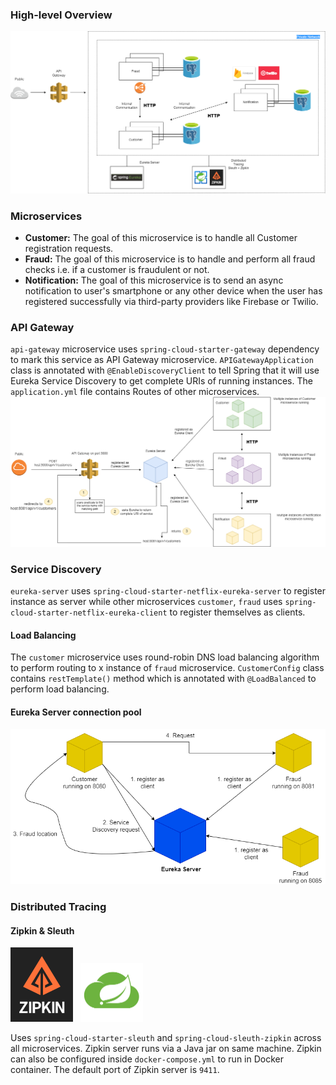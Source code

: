 ### High-level Overview
![](misc/distributed-system-design.png)
### Microservices
* **Customer:** The goal of this microservice is to handle all Customer registration requests.
* **Fraud:** The goal of this microservice is to handle and perform all fraud checks i.e. if a customer is fraudulent or not.
* **Notification:** The goal of this microservice is to send an async notification to user's smartphone or any other device when the user has registered successfully via third-party providers like Firebase or Twilio.

### API Gateway
`api-gateway` microservice uses `spring-cloud-starter-gateway` dependency to mark this service as API Gateway microservice. `APIGatewayApplication` class is annotated with `@EnableDiscoveryClient` to tell Spring that it will use Eureka Service Discovery to get complete URIs of running instances. The `application.yml` file contains Routes of other microservices.
![](misc/api-gateway-design.png)

### Service Discovery
`eureka-server` uses `spring-cloud-starter-netflix-eureka-server` to register instance as server while other microservices `customer`, `fraud` uses `spring-cloud-starter-netflix-eureka-client` to register themselves as clients.

#### Load Balancing
The `customer` microservice uses round-robin DNS load balancing algorithm to perform routing to x instance of `fraud` microservice. `CustomerConfig` class contains `restTemplate()` method which is annotated with `@LoadBalanced` to perform load balancing.

#### Eureka Server connection pool
![](misc/eureka-server.png)

### Distributed Tracing
#### Zipkin & Sleuth
<img src="misc/zipkin-logo.png" alt="drawing" width="100"/>
&nbsp; <img src="misc/spring-cloud-sleuth.png" alt="drawing" width="100"/>

Uses `spring-cloud-starter-sleuth` and `spring-cloud-sleuth-zipkin` across all microservices. Zipkin server runs via a Java jar on same machine. Zipkin can also be configured inside `docker-compose.yml` to run in Docker container. The default port of Zipkin server is `9411`.



